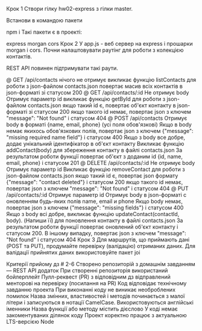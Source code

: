 Крок 1
Створи гілку hw02-express з гілки master.

Встанови в командою пакети

npm i
Такі пакети є в проекті:

express
morgan
cors
Крок 2
У app.js - веб сервер на express і прошарки morgan і cors. Почни налаштовувати раутінг для роботи з колекцією контактів.

REST API повинен підтримувати такі раути.

@ GET /api/contacts
нічого не отримує
викликає функцію listContacts для роботи з json-файлом contacts.json
повертає масив всіх контактів в json-форматі зі статусом 200
@ GET /api/contacts/:id
Не отримує body
Отримує параметр id
викликає функцію getById для роботи з json-файлом contacts.json
якщо такий id є, повертає об'єкт контакту в json-форматі зі статусом 200
якщо такого id немає, повертає json з ключем "message": "Not found" і статусом 404
@ POST /api/contacts
Отримує body в форматі {name, email, phone} (усі поля обов'язкові)
Якщо в body немає якихось обов'язкових полів, повертає json з ключем {"message": "missing required name field"} і статусом 400
Якщо з body все добре, додає унікальний ідентифікатор в об'єкт контакту
Викликає функцію addContact(body) для збереження контакту в файлі contacts.json
За результатом роботи функції повертає об'єкт з доданим id {id, name, email, phone} і статусом 201
@ DELETE /api/contacts/:id
Не отримує body
Отримує параметр id
Викликає функцію removeContact для роботи з json-файлом contacts.json
якщо такий id є, повертає json формату {"message": "contact deleted"} і статусом 200
якщо такого id немає, повертає json з ключем "message": "Not found" і статусом 404
@ PUT /api/contacts/:id
Отримує параметр id
Отримує body в json-форматі c оновленням будь-яких полів name, email и phone
Якщо body немає, повертає json з ключем {"message": "missing fields"} і статусом 400
Якщо з body всі добре, викликає функцію updateContact(contactId, body). (Напиши її) для поновлення контакту в файлі contacts.json
За результатом роботи функції повертає оновлений об'єкт контакту і статусом 200. В іншому випадку, повертає json з ключем "message": "Not found" і статусом 404
Крок 3
Для маршрутів, що приймають дані (POST та PUT), продумайте перевірку (валідацію) отриманих даних. Для валідації прийнятих даних використовуйте пакет joi

Критерії прийому дз # 2-6
Створено репозиторій з домашнім завданням — REST API додаток
При створенні репозиторія використаний бойлерплейт
Пулл-реквест (PR) з відповідним дз відправлений менторові на перевірку (посилання на PR)
Код відповідає технічному завданню проекта
При виконанні коду не виникає необроблених помилок
Назва змінних, властивостей і методів починається з малої літери і записуються в нотації CamelCase. Використовуються англійські іменники
Назва функції або методу містить дієслово
У коді немає закоментуваних ділянок коду
Проект коректно працює з актуальною LTS-версією Node